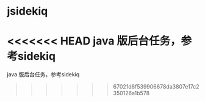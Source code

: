 # jsidekiq
<<<<<<< HEAD
java 版后台任务，参考sidekiq
=======
java 版后台任务，参考sidekiq
>>>>>>> 67021d8f539906678da3807e17c2350126a1b578
